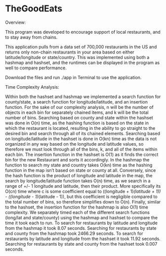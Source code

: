 # TheGoodEats

Overview:

  This program was developed to encourage support of local restaurants, and to stay away from chains.

  This application pulls from a data set of 700,000 restaurants in the US and returns only non-chain restaurants in your area based on either     latitude/longitude or state/country. This was implemented using both a hashmap and hashset, and the runtimes can be displayed in the program as well to compare performance.

  Download the files and run ./app in Terminal to use the application.


Time Complexity Analysis:

  Within both the hashset and hashmap we implemented a search function for county/state, a search function for longitude/latitude, and an insertion function. For the sake of our complexity analysis, n will be the number of objects in each bin for separately chained items, and k will be the total number of bins. Searching based on county and state within the hashset was done in O(n) time, as the hashing function is based on the state in which the restaurant is located, resulting in the ability to go straight to the desired bin and search through all of its chained elements. Searching based on longitude/latitude in the hashset is done in O(kn) time as the data is not organized in any way based on the longitude and latitude values, so therefore we must look through all of the bins, k, and all of the items within each bin. The insertion function in the hashset is O(1) as it finds the correct bin for the new Restaurant and sorts it accordingly. In the hashmap the function to search my state and country takes O(kn) time as the hashing function in the map isn’t based on state or county at all. Conversely, since the hash function is the product of longitude and latitude in the map, the search by longitude/latitude function takes O(n) time, as we search in a range of +/- 1 longitude and latitude, then their product. More specifically its O(cn) time where c is some coefficient equal to ((longitude + 1)*(latitude + 1)) - ((longitude - 1)*(latitude - 1)), but this coefficient is negligible compared to the total number of bins, so therefore simplifies down to O(n). Finally, similar to the hashset, the insertion function for the hashmap is also O(1) time complexity. We separately timed each of the different search functions (long/lat and state/county) using the hashmap and hashset to compare the time it took each to run. To search for restaurants by latitude and longitude from the hashmap it took 8.07 seconds. Searching for restaurants by state and county from the hashmap took 2466.29 seconds. To search for restaurants by latitude and longitude from the hashset it took 11.92 seconds. Searching for restaurants by state and county from the hashset took 0.007 seconds. 

